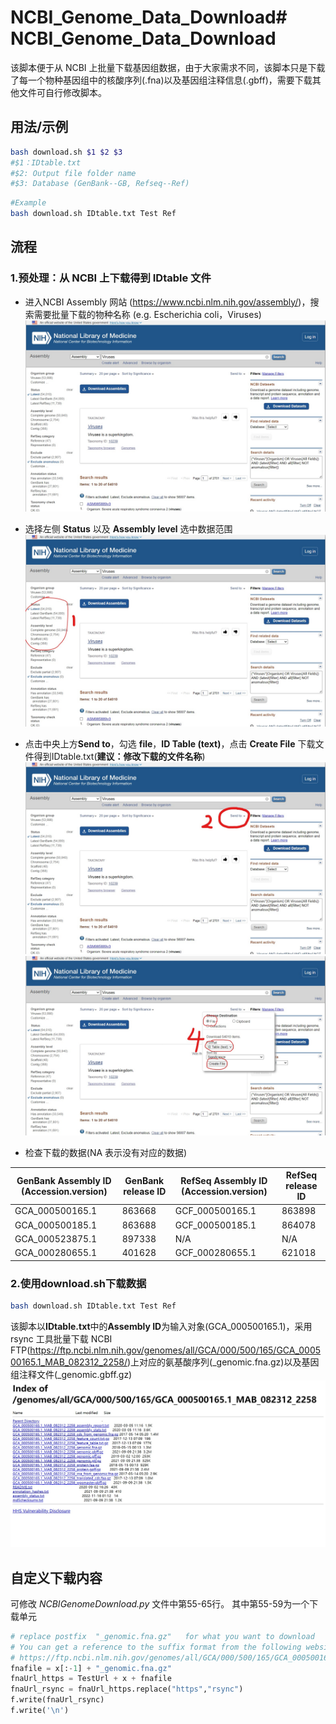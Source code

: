 # NCBI_Genome_Data_Download# NCBI_Genome_Data_Download

该脚本便于从 NCBI 上批量下载基因组数据，由于大家需求不同，该脚本只是下载了每一个物种基因组中的核酸序列(.fna)以及基因组注释信息(.gbff)，需要下载其他文件可自行修改脚本。

## 用法/示例
```bash
bash download.sh $1 $2 $3
#$1：IDtable.txt
#$2: Output file folder name
#$3: Database (GenBank--GB, Refseq--Ref)
```
```bash
#Example
bash download.sh IDtable.txt Test Ref
```
## 流程
### 1.预处理：从 NCBI 上下载得到 IDtable 文件
- 进入NCBI Assembly 网站 (https://www.ncbi.nlm.nih.gov/assembly/)，搜索需要批量下载的物种名称 (e.g. Escherichia coli，Viruses)
![screenshot_1](README_SCREENSHOTS\screenshot_1.jpeg)

- 选择左侧 **Status** 以及 **Assembly level** 选中数据范围
![](README_SCREENSHOTS/screenshot_2.jpeg)

- 点击中央上方**Send to**，勾选 **file**，**ID Table (text)**，点击 **Create File** 下载文件得到IDtable.txt(**建议：修改下载的文件名称**)
![](README_SCREENSHOTS/screenshot_3.jpeg)
![](README_SCREENSHOTS/screenshot_4.jpeg)

- 检查下载的数据(NA 表示没有对应的数据)

GenBank Assembly ID (Accession.version)	|GenBank release ID	|RefSeq Assembly ID (Accession.version)|RefSeq release ID
--|--|--|--| 	
GCA_000500165.1	|863668	|GCF_000500165.1	|863898
GCA_000500185.1	|863688	|GCF_000500185.1	|864078
GCA_000523875.1	|897338	|N/A	|N/A	
GCA_000280655.1	|401628	|GCF_000280655.1	|621018	

### 2.使用download.sh下载数据
```bash
bash download.sh IDtable.txt Test Ref
```
该脚本以**IDtable.txt**中的**Assembly ID**为输入对象(GCA_000500165.1)，采用 rsync 工具批量下载 NCBI FTP(https://ftp.ncbi.nlm.nih.gov/genomes/all/GCA/000/500/165/GCA_000500165.1_MAB_082312_2258/)上对应的氨基酸序列(_genomic.fna.gz)以及基因组注释文件(_genomic.gbff.gz)
![](README_SCREENSHOTS/screenshot_5.jpeg)


## 自定义下载内容
可修改 *NCBIGenomeDownload.py* 文件中第55-65行。
其中第55-59为一个下载单元
```python
# replace postfix  "_genomic.fna.gz"   for what you want to download
# You can get a reference to the suffix format from the following website:
# https://ftp.ncbi.nlm.nih.gov/genomes/all/GCA/000/500/165/GCA_000500165.1_MAB_082312_2258/
fnafile = x[:-1] + "_genomic.fna.gz"
fnaUrl_https = TestUrl + x + fnafile
fnaUrl_rsync = fnaUrl_https.replace("https","rsync")
f.write(fnaUrl_rsync)
f.write('\n')
```